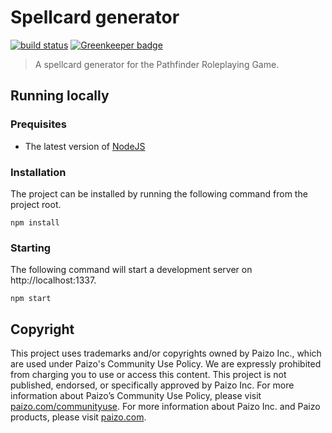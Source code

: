 # Spellcard generator

[![build status][travis-image]][travis-url]
[![Greenkeeper badge][greenkeeper-image]][greenkeeper-url]

> A spellcard generator for the Pathfinder Roleplaying Game.

## Running locally

### Prequisites

- The latest version of [NodeJS]

### Installation

The project can be installed by running the following command from the project root.

```
npm install
```

### Starting

The following command will start a development server on http://localhost:1337.

```
npm start
```

## Copyright

This project uses trademarks and/or copyrights owned by Paizo Inc., which are used under Paizo's Community Use Policy. We are expressly prohibited from charging you to use or access this content. This project is not published, endorsed, or specifically approved by Paizo Inc. For more information about Paizo’s Community Use Policy, please visit [paizo.com/communityuse]. For more information about Paizo Inc. and Paizo products, please visit [paizo.com].

[paizo.com]: https://paizo.com
[paizo.com/communityuse]: https://paizo.com/communityuse
[nodejs]: https://nodejs.org
[greenkeeper-image]: https://badges.greenkeeper.io/remcohaszing/spellcard-creator.svg
[greenkeeper-url]: https://greenkeeper.io
[travis-image]: https://img.shields.io/travis/remcohaszing/spellcard-creator.svg
[travis-url]: https://travis-ci.org/remcohaszing/spellcard-creator
